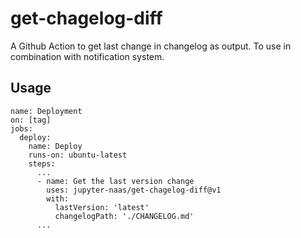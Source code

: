 # get-chagelog-diff

A Github Action to get last change in changelog as output.
To use in combination with notification system.

## Usage

```
name: Deployment
on: [tag]
jobs:
  deploy:
    name: Deploy
    runs-on: ubuntu-latest
    steps:
      ...
      - name: Get the last version change
        uses: jupyter-naas/get-chagelog-diff@v1
        with:
          lastVersion: 'latest'
          changelogPath: './CHANGELOG.md'
      ...
```
